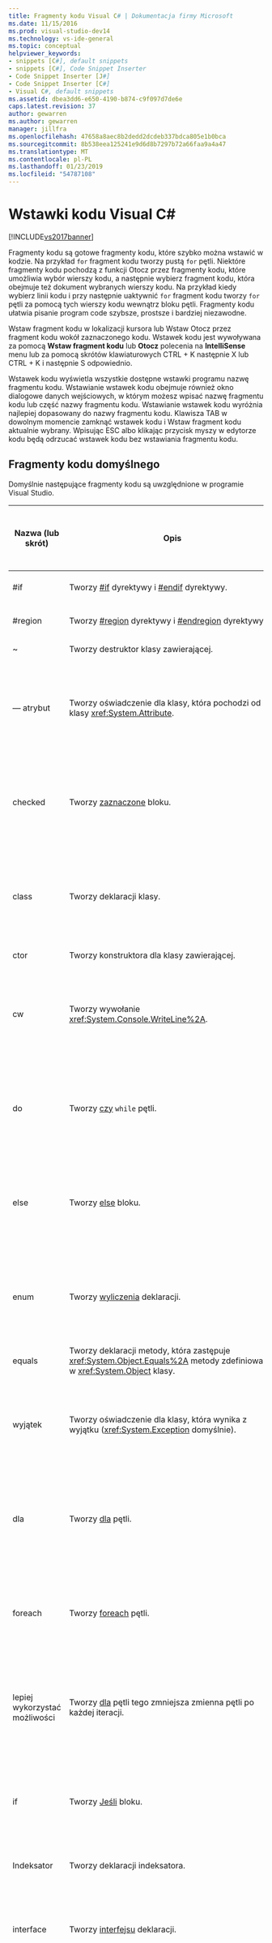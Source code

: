 ```yaml
---
title: Fragmenty kodu Visual C# | Dokumentacja firmy Microsoft
ms.date: 11/15/2016
ms.prod: visual-studio-dev14
ms.technology: vs-ide-general
ms.topic: conceptual
helpviewer_keywords:
- snippets [C#], default snippets
- snippets [C#], Code Snippet Inserter
- Code Snippet Inserter [J#]
- Code Snippet Inserter [C#]
- Visual C#, default snippets
ms.assetid: dbea3dd6-e650-4190-b874-c9f097d7de6e
caps.latest.revision: 37
author: gewarren
ms.author: gewarren
manager: jillfra
ms.openlocfilehash: 47658a8aec8b2dedd2dcdeb337bdca805e1b0bca
ms.sourcegitcommit: 8b538eea125241e9d6d8b7297b72a66faa9a4a47
ms.translationtype: MT
ms.contentlocale: pl-PL
ms.lasthandoff: 01/23/2019
ms.locfileid: "54787108"
---
```

# <a name="visual-c-code-snippets"></a>Wstawki kodu Visual C#
[!INCLUDE[vs2017banner](../includes/vs2017banner.md)]

Fragmenty kodu są gotowe fragmenty kodu, które szybko można wstawić w kodzie. Na przykład `for` fragment kodu tworzy pustą `for` pętli. Niektóre fragmenty kodu pochodzą z funkcji Otocz przez fragmenty kodu, które umożliwia wybór wierszy kodu, a następnie wybierz fragment kodu, która obejmuje też dokument wybranych wierszy kodu. Na przykład kiedy wybierz linii kodu i przy następnie uaktywnić `for` fragment kodu tworzy `for` pętli za pomocą tych wierszy kodu wewnątrz bloku pętli. Fragmenty kodu ułatwia pisanie program code szybsze, prostsze i bardziej niezawodne.  
  
 Wstaw fragment kodu w lokalizacji kursora lub Wstaw Otocz przez fragment kodu wokół zaznaczonego kodu. Wstawek kodu jest wywoływana za pomocą **Wstaw fragment kodu** lub **Otocz** polecenia na **IntelliSense** menu lub za pomocą skrótów klawiaturowych CTRL + K następnie X lub CTRL + K i następnie S odpowiednio.  
  
 Wstawek kodu wyświetla wszystkie dostępne wstawki programu nazwę fragmentu kodu. Wstawianie wstawek kodu obejmuje również okno dialogowe danych wejściowych, w którym możesz wpisać nazwę fragmentu kodu lub część nazwy fragmentu kodu. Wstawianie wstawek kodu wyróżnia najlepiej dopasowany do nazwy fragmentu kodu. Klawisza TAB w dowolnym momencie zamknąć wstawek kodu i Wstaw fragment kodu aktualnie wybrany. Wpisując ESC albo klikając przycisk myszy w edytorze kodu będą odrzucać wstawek kodu bez wstawiania fragmentu kodu.  
  
## <a name="default-code-snippets"></a>Fragmenty kodu domyślnego  
 Domyślnie następujące fragmenty kodu są uwzględnione w programie Visual Studio.  
  
|Nazwa (lub skrót)|Opis|Prawidłowe lokalizacje, aby wstawić fragment kodu|  
|--------------------------|-----------------|---------------------------------------|  
|#if|Tworzy [#if](http://msdn.microsoft.com/library/48cabbff-ca82-491f-a56a-eeccd528c7c2) dyrektywy i [#endif](http://msdn.microsoft.com/library/6a5fca55-5aee-441f-86f6-1c99fbe9ec05) dyrektywy.|W dowolnym miejscu.|  
|#region|Tworzy [#region](http://msdn.microsoft.com/library/672c87d1-9771-4f64-ab3f-0ad3d4ffb2b4) dyrektywy i [#endregion](http://msdn.microsoft.com/library/16099660-91b2-49e5-9646-77f9ef069526) dyrektywy.|W dowolnym miejscu.|  
|~|Tworzy destruktor klasy zawierającej.|Wewnątrz klasy.|  
|— atrybut|Tworzy oświadczenie dla klasy, która pochodzi od klasy <xref:System.Attribute>.|Wewnątrz przestrzeni nazw (w tym globalnej przestrzeni nazw), klasy lub struktury.|  
|checked|Tworzy [zaznaczone](http://msdn.microsoft.com/library/718a1194-988d-48a3-b089-d6ee8bd1608d) bloku.|Wewnątrz metody, indeksatora, metody dostępu właściwości lub metody dostępu zdarzeń.|  
|class|Tworzy deklaracji klasy.|Wewnątrz przestrzeni nazw (w tym globalnej przestrzeni nazw), klasy lub struktury.|  
|ctor|Tworzy konstruktora dla klasy zawierającej.|Wewnątrz klasy.|  
|cw|Tworzy wywołanie <xref:System.Console.WriteLine%2A>.|Wewnątrz metody, indeksatora, metody dostępu właściwości lub metody dostępu zdarzeń.|  
|do|Tworzy [czy](http://msdn.microsoft.com/library/50725f79-9ba6-4898-aa78-6e331568a1bb) `while` pętli.|Wewnątrz metody, indeksatora, metody dostępu właściwości lub metody dostępu zdarzeń.|  
|else|Tworzy [else](http://msdn.microsoft.com/library/d9a1d562-8cf5-4bd4-9ba7-8ad970cd25b2) bloku.|Wewnątrz metody, indeksatora, metody dostępu właściwości lub metody dostępu zdarzeń.|  
|enum|Tworzy [wyliczenia](http://msdn.microsoft.com/library/bbeb9a0f-e9b3-41ab-b0a6-c41b1a08974c) deklaracji.|Wewnątrz przestrzeni nazw (w tym globalnej przestrzeni nazw), klasy lub struktury.|  
|equals|Tworzy deklaracji metody, która zastępuje <xref:System.Object.Equals%2A> metody zdefiniowanej w <xref:System.Object> klasy.|Wewnątrz klasy lub struktury.|  
|wyjątek|Tworzy oświadczenie dla klasy, która wynika z wyjątku (<xref:System.Exception> domyślnie).|Wewnątrz przestrzeni nazw (w tym globalnej przestrzeni nazw), klasy lub struktury.|  
|dla|Tworzy [dla](http://msdn.microsoft.com/library/34041a40-2c87-467a-9ffb-a0417d8f67a8) pętli.|Wewnątrz metody, indeksatora, metody dostępu właściwości lub metody dostępu zdarzeń.|  
|foreach|Tworzy [foreach](http://msdn.microsoft.com/library/5a9c5ddc-5fd3-457a-9bb6-9abffcd874ec) pętli.|Wewnątrz metody, indeksatora, metody dostępu właściwości lub metody dostępu zdarzeń.|  
|lepiej wykorzystać możliwości|Tworzy [dla](http://msdn.microsoft.com/library/34041a40-2c87-467a-9ffb-a0417d8f67a8) pętli tego zmniejsza zmienna pętli po każdej iteracji.|Wewnątrz metody, indeksatora, metody dostępu właściwości lub metody dostępu zdarzeń.|  
|if|Tworzy [Jeśli](http://msdn.microsoft.com/library/d9a1d562-8cf5-4bd4-9ba7-8ad970cd25b2) bloku.|Wewnątrz metody, indeksatora, metody dostępu właściwości lub metody dostępu zdarzeń.|  
|Indeksator|Tworzy deklaracji indeksatora.|Wewnątrz klasy lub struktury.|  
|interface|Tworzy [interfejsu](http://msdn.microsoft.com/library/7da38e81-4f99-4bc5-b07d-c986b687eeba) deklaracji.|Wewnątrz przestrzeni nazw (w tym globalnej przestrzeni nazw), klasy lub struktury.|  
|wywołania|Tworzy blok, który bezpiecznie wywołuje zdarzenie.|Wewnątrz metody, indeksatora, metody dostępu właściwości lub metody dostępu zdarzeń.|  
|iterator|Tworzy iterator.|Wewnątrz klasy lub struktury.|  
|iterindex|Tworzy "o nazwie" pary iteratora i indeksatora przy użyciu klasy zagnieżdżonej.|Wewnątrz klasy lub struktury.|  
|lock|Tworzy [blokady](http://msdn.microsoft.com/library/656da1a4-707e-4ef6-9c6e-6d13b646af42) bloku.|Wewnątrz metody, indeksatora, metody dostępu właściwości lub metody dostępu zdarzeń.|  
|mbox|Tworzy wywołanie <xref:System.Windows.Forms.MessageBox.Show%2A?displayProperty=fullName>. Może trzeba dodać odwołanie do pliku System.Windows.Forms.dll.|Wewnątrz metody, indeksatora, metody dostępu właściwości lub metody dostępu zdarzeń.|  
|— przestrzeń nazw|Tworzy [przestrzeni nazw](http://msdn.microsoft.com/library/0a788423-9110-42e0-97d9-bda41ca4870f) deklaracji.|Wewnątrz przestrzeni nazw (w tym globalnej przestrzeni nazw).|  
|Prop|Tworzy [automatycznie implementowana właściwość](http://msdn.microsoft.com/library/aa55fa97-ccec-431f-b5e9-5ac789fd32b7) deklaracji.|Wewnątrz klasy lub struktury.|  
|propfull|Tworzy deklaracja właściwości get i ustaw metody dostępu.|Wewnątrz klasy lub struktury.|  
|propg|Tworzy tylko do odczytu [automatycznie implementowana właściwość](http://msdn.microsoft.com/library/aa55fa97-ccec-431f-b5e9-5ac789fd32b7) za pomocą prywatnej metody dostępu "set".|Wewnątrz klasy lub struktury.|  
|SIM|Tworzy [statyczne](http://msdn.microsoft.com/library/5509e215-2183-4da3-bab4-6b7e607a4fdf)[int](http://msdn.microsoft.com/library/212447b4-5d2a-41aa-88ab-84fe710bdb52) deklaracji metody Main.|Wewnątrz klasy lub struktury.|  
|struktura |Tworzy [struktury](http://msdn.microsoft.com/library/ff3dd9b7-dc93-4720-8855-ef5558f65c7c) deklaracji.|Wewnątrz przestrzeni nazw (w tym globalnej przestrzeni nazw), klasy lub struktury.|  
|svm|Tworzy [statyczne](http://msdn.microsoft.com/library/5509e215-2183-4da3-bab4-6b7e607a4fdf)[void](http://msdn.microsoft.com/library/0d2d8a95-fe20-4fbd-bf5d-c1e54bce71d4) deklaracji metody Main.|Wewnątrz klasy lub struktury.|  
|— przełącznik|Tworzy [Przełącz](http://msdn.microsoft.com/library/44bae8b8-8841-4d85-826b-8a94277daecb) bloku.|Wewnątrz metody, indeksatora, metody dostępu właściwości lub metody dostępu zdarzeń.|  
|Wypróbuj|Tworzy [try-catch —](http://msdn.microsoft.com/library/cb5503c7-bfa1-4610-8fc2-ddcd2e84c438) bloku.|Wewnątrz metody, indeksatora, metody dostępu właściwości lub metody dostępu zdarzeń.|  
|tryf|Tworzy [try-finally](http://msdn.microsoft.com/library/c27623fb-7261-4464-862c-7a369d3c8f0a) bloku.|Wewnątrz metody, indeksatora, metody dostępu właściwości lub metody dostępu zdarzeń.|  
|unchecked|Tworzy [unchecked](http://msdn.microsoft.com/library/0c021f7c-923f-4b3d-a58f-55336f5ac27e) bloku.|Wewnątrz metody, indeksatora, metody dostępu właściwości lub metody dostępu zdarzeń.|  
|unsafe|Tworzy [niebezpieczne](http://msdn.microsoft.com/library/7e818009-1c6e-4b9e-b769-3728a01586a0) bloku.|Wewnątrz metody, indeksatora, metody dostępu właściwości lub metody dostępu zdarzeń.|  
|korzystanie|Tworzy [przy użyciu](http://msdn.microsoft.com/library/b42b8e61-5e7e-439c-bb71-370094b44ae8) dyrektywy.|Wewnątrz przestrzeni nazw (w tym globalnej przestrzeni nazw).|  
|while|Tworzy [podczas](http://msdn.microsoft.com/library/72a0765c-6852-4aca-b327-4a11cb7f5c59) pętli.|Wewnątrz metody, indeksatora, metody dostępu właściwości lub metody dostępu zdarzeń.|  
  
## <a name="see-also"></a>Zobacz też  
 [Funkcje wstawek kodu](../ide/code-snippet-functions.md)   
 [Fragmenty kodu](../ide/code-snippets.md)   
 [Instrukcje: Tworzenie nowego fragmentu kodu przy użyciu zamiany](http://msdn.microsoft.com/8d56d43c-097a-475b-aa85-cae1554b6338)   
 [Parametry szablonu](../ide/template-parameters.md)   
 [Instrukcje: Użycie fragmentów kodu polecenia Otocz przez](../ide/how-to-use-surround-with-code-snippets.md)   
 [Instrukcje: Przywróć C# Refaktoryzowanych wstawek kodu](../ide/how-to-restore-csharp-refactoring-snippets.md)
